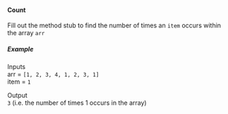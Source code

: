 #### Count

Fill out the method stub to find the number of times an `item` occurs within the array `arr`

##### Example

Inputs  
arr = `[1, 2, 3, 4, 1, 2, 3, 1]`  
item = `1`  

Output  
`3` (i.e. the number of times 1 occurs in the array)
